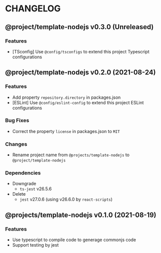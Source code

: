 # CHANGELOG
## @project/template-nodejs v0.3.0 (Unreleased)
### Features

- [TSconfig] Use `@config/tsconfigs` to extend this project Typescript configurations

## @project/template-nodejs v0.2.0 (2021-08-24)
### Features

- Add property `repository.directory` in packages.json
- [ESLint] Use `@config/eslint-config` to extend this project ESLint configurations

### Bug Fixes

- Correct the property `license` in packages.json to `MIT`

### Changes

- Rename project name from `@projects/template-nodejs` to `@project/template-nodejs`

### Dependencies

- Downgrade
    - `ts-jest`     v26.5.6
- Delete
    - `jest`        v27.0.6 (using v26.6.0 by `react-scripts`)

## @projects/template-nodejs v0.1.0 (2021-08-19)
### Features

- Use typescript to compile code to generage commonjs code
- Support testing by jest
